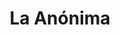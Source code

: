 ---
title: "La Anónima"
url: /rio-grande/la-anonima-avenida-general-jose-de-san-martin/
shop: Supermarkt
---